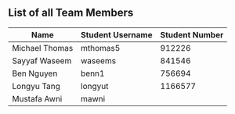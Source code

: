 ## List of all Team Members

| Name                | Student Username  | Student Number | 
| ------------------- | ----------------- | -------------- |
| Michael Thomas      | mthomas5          | 912226         | 
| Sayyaf Waseem       | waseems           | 841546         |
| Ben Nguyen          | benn1             | 756694         |
| Longyu Tang         | longyut           | 1166577        |
| Mustafa Awni        | mawni             |                |
